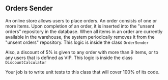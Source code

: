 
## Orders Sender  

An online store allows users to place orders. An order consists of one or more items. Upon completion of an order, it is inserted into the "unsent orders" repository in the database. When all items in an order are currently available in the warehouse, the system periodically removes it from the "unsent orders" repository. This logic is inside the class `OrderSender`

Also, a discount of 5% is given to any order with more than 9 items, or to any users that is defined as VIP. This logic is inside the class `DiscountCalculator`

Your job is to write unit tests to this class that will cover 100% of its code.
